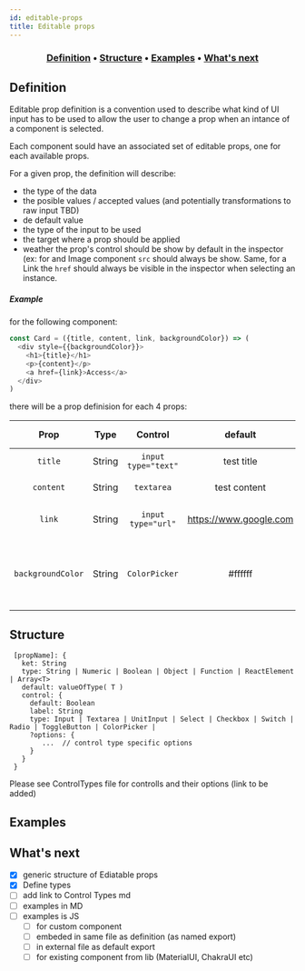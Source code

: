```yaml
---
id: editable-props
title: Editable props
---
```


<h3 align="center">
  <a href="#defintion">Definition</a>
  <span> • </span>
  <a href="#structure">Structure</a>
  <span> • </span>
  <a href="#examples">Examples</a>
  <span> • </span>
  <a href="#whats-next">What's next</a>
</h3>

<h2 id="defintion">Definition</h2>

Editable prop definition is a convention used to describe what kind of UI input has to be used to allow the user to change a prop when an intance of a component is selected.

Each component sould have an associated set of editable props, one for each available props.

For a given prop, the definition will describe:
 - the type of the data
 - the posible values / accepted values (and potentially transformations to raw input TBD)
 - de default value
 - the type of the input to be used
 - the target where a prop should be applied
 - weather the prop's control should be show by default in the inspector (ex: for and Image component `src` should always be show. Same, for a Link the `href` should always be visible in the inspector when selecting an instance.
 
##### Example

for the following component: 
```js
const Card = ({title, content, link, backgroundColor}) => (
  <div style={{backgroundColor}}>
    <h1>{title}</h1>
    <p>{content}</p>
    <a href={link}>Access</a>
  </div>
)
```

there will be a prop definision for each 4 props:

|        Prop       	|  Type  	|        Control       	|         default        	|               accepted values               	|
|:-----------------:	|:------:	|:-------------------:	|:----------------------:	|:-------------------------------------------:	|
| `title`           	| String 	| `input type="text"` 	| test title             	| any string                                  	|
| `content`         	| String 	| `textarea`          	| test content           	| any string                                  	|
| `link`            	| String 	| `input type="url"`  	| https://www.google.com 	| url compliant string                        	|
| `backgroundColor` 	| String 	| `ColorPicker`       	| #ffffff                	| hex / rgba / hsl / color or html color name 	|

<h2 id="structure">Structure</h2>

```
 [propName]: {
   ket: String
   type: String | Numeric | Boolean | Object | Function | ReactElement | Array<T>
   default: valueOfType( T )
   control: {
     default: Boolean
     label: String
     type: Input | Textarea | UnitInput | Select | Checkbox | Switch | Radio | ToggleButton | ColorPicker | 
     ?options: {
        ...  // control type specific options 
     }
   }
 }
```

Please see ControlTypes file for controlls and their options (link to be added)

<h2 id="examples">Examples</h2>

<h2 id="whats-next">What's next</h2>
<p id="next">

  - [x] generic structure of Ediatable props
  - [x] Define types
  - [ ] add link to Control Types md
  - [ ] examples in MD
  - [ ] examples is JS
    - [ ] for custom component
    - [ ] embeded in same file as definition (as named export)
    - [ ] in external file as default export
    - [ ] for existing component from lib (MaterialUI, ChakraUI etc)

</p>
